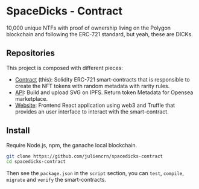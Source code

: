 # SpaceDicks - Contract

10,000 unique NTFs with proof of ownership living on the Polygon blockchain and following the ERC-721 standard, but yeah, these are DICKs.

## Repositories

This project is composed with different pieces:
- [Contract](https://github.com/juliencrn/spacedicks-contract) (this): Solidity ERC-721 smart-contracts that is responsible to create the NFT tokens with random metadata with rarity rules.
- [API](https://github.com/juliencrn/spacedicks-api): Build and upload SVG on IPFS. Return token Metadata for Opensea marketplace.
- [Website](https://github.com/juliencrn/spacedicks-website): Frontend React application using web3 and Truffle that provides an user interface to interact with the smart-contract.

## Install

Require Node.js, npm, the ganache local blockchain.

```sh
git clone https://github.com/juliencrn/spacedicks-contract
cd spacedicks-contract
```

Then see the `package.json` in the `script` section, you can `test`, `compile`, `migrate` and `verify` the smart-contracts.
